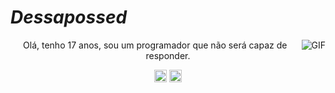 #                                                                    *Dessapossed*

<img align="right" alt="GIF" src="https://i2.wp.com/animecenterbr.com/wp-content/uploads/2019/10/Darker-than-black-hei-HD-Wallpapers-640x360.png?resize=640%2C361&ssl=1" />

<p align="center"> Olá, tenho 17 anos, sou um programador que não será capaz de responder.
</p>
<p align="center">
<a href="https://www.facebook.com/kirito.upptekinn/" target="blank"><img align="center" src="https://cdn.jsdelivr.net/npm/simple-icons@3.0.1/icons/facebook.svg" alt="Dessapossed" height="20" width="20" /></a>
<a href="https://www.instagram.com/dessapossed/?hl=pt-br" target="blank"><img align="center" src="https://cdn.jsdelivr.net/npm/simple-icons@3.0.1/icons/instagram.svg" alt="Dessapossed" height="20" width="20" /></a>
</p>
